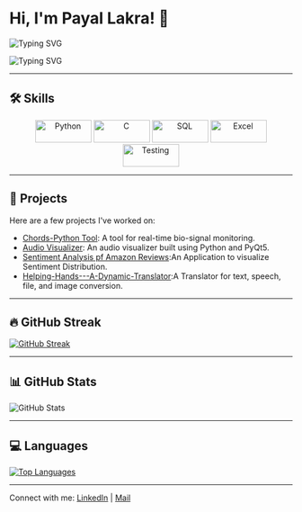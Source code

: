 # Hi, I'm Payal Lakra! 👋

![Typing SVG](https://readme-typing-svg.herokuapp.com?font=Fira+Code&color=0096FF&size=24&duration=4000&pause=1000&lines=Passionate+about+Coding!)

![Typing SVG](https://readme-typing-svg.herokuapp.com?font=Fira+Code&color=0096FF&size=24&duration=4000&pause=1000&lines=Tech-Lover+and+Developer!)

---

## 🛠️ Skills

<p align="center">
  <img src="https://img.shields.io/badge/Python-3776AB?style=for-the-badge&logo=python&logoColor=white" width="100" height="40" alt="Python" />
  <img src="https://img.shields.io/badge/C-00599C?style=for-the-badge&logo=c&logoColor=white" width="100" height="40" alt="C" />
  <img src="https://img.shields.io/badge/SQL-4479A1?style=for-the-badge&logo=mysql&logoColor=white" width="100" height="40" alt="SQL" />
  <img src="https://img.shields.io/badge/Excel-217346?style=for-the-badge&logo=microsoft-excel&logoColor=white" width="100" height="40" alt="Excel" />
  <img src="https://img.shields.io/badge/Testing-008000?style=for-the-badge&logo=selenium&logoColor=white" width="100" height="40" alt="Testing" />
  
</p>

---

## 💼 Projects
Here are a few projects I've worked on:
- [Chords-Python Tool](https://github.com/PayalLakra/Chords-Python.git): A tool for real-time bio-signal monitoring.
- [Audio Visualizer](https://github.com/PayalLakra/AudioVisualization.git): An audio visualizer built using Python and PyQt5.
- [Sentiment Analysis pf Amazon Reviews](https://github.com/PayalLakra/Sentiment-Analysis-Using-Python.git):An Application to visualize Sentiment Distribution.
- [Helping-Hands---A-Dynamic-Translator](https://github.com/PayalLakra/Helping-Hands---A-Dynamic-Translator.git):A Translator for text, speech, file, and image conversion.

---

## 🔥 GitHub Streak
[![GitHub Streak](https://streak-stats.demolab.com?user=PayalLakra&theme=default&hide_border=true)](https://git.io/streak-stats)

---

## 📊 GitHub Stats
![GitHub Stats](https://github-readme-stats.vercel.app/api?username=PayalLakra&show_icons=true&theme=default&hide_border=true)

---

## 💻 Languages
[![Top Languages](https://github-readme-stats.vercel.app/api/top-langs/?username=PayalLakra&layout=compact&theme=default&hide_border=true)](https://github.com/PayalLakra/github-readme-stats)

---


Connect with me: [LinkedIn](https://www.linkedin.com/in/payal-lakra-767b5a247/) | [Mail](payallakra307@gmail.com)




